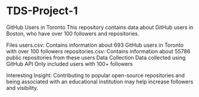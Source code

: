 # TDS-Project-1
GitHub Users in Toronto
This repository contains data about GitHub users in Boston, who have over 100 followers and repositories.

Files
users.csv: Contains information about 693 GitHub users in Toronto with over 100 followers
repositories.csv: Contains information about 55786 public repositories from these users
Data Collection
Data collected using GitHub API
Only included users with 100+ followers

Interesting Insight:
Contributing to popular open-source repositories and being associated with an educational institution may help increase followers and visibility.
